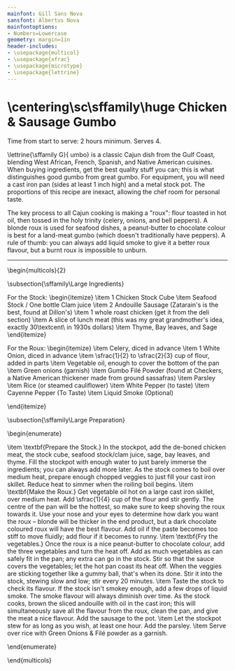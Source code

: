 ```yaml
---
mainfont: Gill Sans Nova
sansfont: Albertus Nova
mainfontoptions:
- Numbers=Lowercase
geometry: margin=1in
header-includes:
- \usepackage{multicol}
- \usepackage{xfrac}
- \usepackage{microtype}
- \usepackage{lettrine}
---
```


# \centering\sc\sffamily\huge Chicken \& Sausage Gumbo

Time from start to serve: 2 hours minimum. Serves 4.

\lettrine{\sffamily G}{ umbo} is a classic Cajun dish from the Gulf Coast, blending West African, French, Spanish, and Native American cuisines. When buying ingredients, get the best quality stuff you can; this is what distinguishes good gumbo from great gumbo. For equipment, you will need a cast iron pan (sides at least 1 inch high) and a metal stock pot. The proportions of this recipe are inexact, allowing the chef room for personal taste.

The key process to all Cajun cooking is making a "roux": flour toasted in hot oil, then tossed in the holy trinity (celery, onions, and bell peppers). A blonde roux is used for seafood dishes, a peanut-butter to chocolate colour is best for a land-meat gumbo (which doesn't traditionally have peppers). A rule of thumb: you can always add liquid smoke to give it a better roux flavour, but a burnt roux is impossible to unburn. 

---

\begin{multicols}{2}

\subsection{\sffamily\Large Ingredients}

For the Stock:
\begin{itemize}
\item 1 Chicken Stock Cube
\item Seafood Stock / One bottle Clam juice 
\item 2 Andouille Sausage (Zatarain's is the best, found at Dillon's)
\item 1 whole roast chicken (get it from the deli section)
\item A slice of lunch meat (this was my great grandmother's idea, exactly 30\textcent\ in 1930s dollars)
\item Thyme, Bay leaves, and Sage
\end{itemize}

For the Roux:
\begin{itemize}
\item Celery, diced in advance
\item 1 White Onion, diced in advance
\item \sfrac{1}{2} to \sfrac{2}{3} cup of flour, added in parts
\item Vegetable oil, enough to cover the bottom of the pan
\item Green onions (garnish)
\item Gumbo Filé Powder (found at Checkers, a Native American thickener made from ground sassafras)
\item Parsley
\item Rice (or steamed cauliflower)
\item White Pepper (to taste)
\item Cayenne Pepper (To Taste)
\item Liquid Smoke (Optional)

\end{itemize}

\subsection{\sffamily\Large Preparation}

\begin{enumerate}

\item \textbf{Prepare the Stock.} In the stockpot, add the de-boned chicken meat, the stock cube, seafood stock/clam juice, sage, bay leaves, and thyme. Fill the stockpot with enough water to just barely immerse the ingredients; you can always add more later. As the stock comes to boil over medium heat, prepare enough chopped veggies to just fill your cast iron skillet. Reduce heat to simmer when the roiling boil begins.
\item \textbf{Make the Roux.} Get vegetable oil hot on a large cast iron skillet, over medium heat. Add \sfrac{1}{4} cup of the flour and stir gently. The centre of the pan will be the hottest, so make sure to keep shoving the roux towards it. Use your nose and your eyes to determine how dark you want the roux – blonde will be thicker in the end product, but a dark chocolate coloured roux will have the best flavour. Add oil if the paste becomes too stiff to move fluidly; add flour if it becomes to runny.
\item \textbf{Fry the vegetables.} Once the roux is a nice peanut-butter to chocolate colour, add the three vegetables and turn the heat off. Add as much vegetables as can safely fit in the pan; any extra can go in the stock. Stir so that the sauce covers the vegetables; let the hot pan coast its heat off. When the veggies are sticking together like a gummy ball, that's when its done. Stir it into the stock, stewing slow and low; stir every 20 minutes. 
\item Taste the stock to check its flavour. If the stock isn't smokey enough, add a few drops of liquid smoke. The smoke flavour will always diminish over time. As the stock cooks, brown the sliced andouille with oil in the cast iron; this will simultaneously save all the flavour from the roux, clean the pan, and give the meat a nice flavour. Add the sausage to the pot.
\item Let the stockpot stew for as long as you wish, at least one hour. Add the parsley.
\item Serve over rice with Green Onions \& Filé powder as a garnish. 

\end{enumerate}

\end{multicols}
